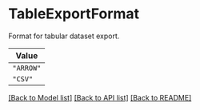 # TableExportFormat

Format for tabular dataset export.


| **Value** |
| --------- |
| `"ARROW"` |
| `"CSV"` |


[[Back to Model list]](../../../../README.md#models-v1-link) [[Back to API list]](../../../../README.md#apis-v1-link) [[Back to README]](../../../../README.md)
